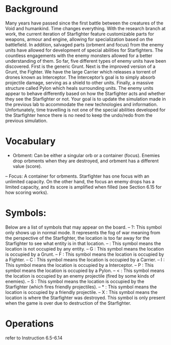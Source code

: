 # Background
Many years have passed since the first battle between the creatures of the Void and humankind. Time changes
everything. With the research branch at work, the current iteration of Starfighter feature customizable parts for
weapons, armour and engine, allowing for specialization based on the battlefield. In addition, salvaged parts (orbment
and focus) from the enemy units have allowed for development of special abilities for Starfighters. The countless
engagements with the enemy monsters allowed for a better understanding of them. So far, five different types of
enemy units have been discovered. First is the generic Grunt. Next is the improved version of a Grunt, the Fighter.
We have the large Carrier which releases a torrent of drones known as Interceptor. The Interceptor’s goal is to simply
absorb projectile damage, serving as a shield to other units. Finally, a massive structure called Pylon which heals
surrounding units. The enemy units appear to behave differently based on how the Starfighter acts and whether
they see the Starfighter or not. Your goal is to update the simulation made in the previous lab to accommodate the
new technologies and information. Unfortunately, time travelling is not one of the special abilities developed for the
Starfighter hence there is no need to keep the undo/redo from the previous simulation.

# Vocabulary

- Orbment: Can be either a singular orb or a container (focus). Enemies drop orbments when they are destroyed,
and orbment has a different value (score).

– Focus: A container for orbments. Starfighter has one focus with an unlimited capacity. On the other hand,
the focus an enemy drops has a limited capacity, and its score is amplified when filled (see Section 6.15 for how
scoring works).

# Symbols:
Below are a list of symbols that may appear on the board.
– ?: This symbol only shows up in normal mode. It represents the fog of war meaning from the perspective of the
Starfighter, the location is too far away for the Starfighter to see what entity is in that location.
– : This symbol means the location is not occupied by any entity.
– G : This symbol means the location is occupied by a Grunt.
– F : This symbol means the location is occupied by a Fighter.
– C : This symbol means the location is occupied by a Carrier.
– I : This symbol means the location is occupied by a Interceptor.
– P : This symbol means the location is occupied by a Pylon.
– < : This symbol means the location is occupied by an enemy projectile (fired by some kinds of enemies).
– S : This symbol means the location is occupied by the Starfighter (which fires friendly projectiles).
– * : This symbol means the location is occupied by a friendly projectile.
– X : This symbol means the location is where the Starfighter was destroyed. This symbol is only present when
the game is over due to destruction of the Starfighter.

# Operations
refer to Instruction 6.5-6.14
